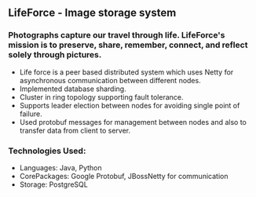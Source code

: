 ## LifeForce - Image storage system

### Photographs capture our travel through life. LifeForce's mission is to preserve, share, remember, connect, and reflect solely through pictures.


- Life force is a peer based distributed system which uses Netty for asynchronous communication between different nodes.
- Implemented database sharding.
- Cluster in ring topology supporting fault tolerance.
- Supports leader election between nodes for avoiding single point of failure.
- Used protobuf messages for management between nodes and also to transfer data from client to server.

### Technologies Used:
- Languages: Java, Python
- CorePackages: Google Protobuf, JBossNetty for communication
- Storage: PostgreSQL
